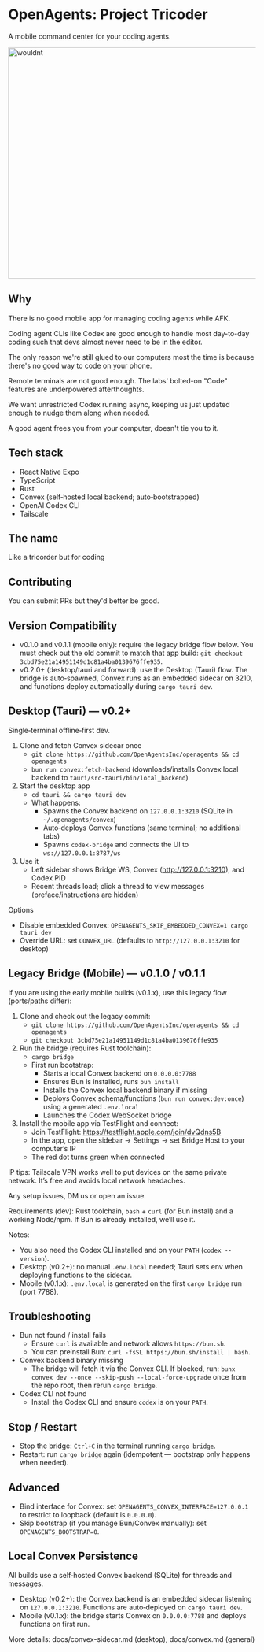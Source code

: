 # OpenAgents: Project Tricoder

A mobile command center for your coding agents.

<img width="1000" height="470" alt="wouldnt" src="https://github.com/user-attachments/assets/0569c202-e7d8-43a7-b6ad-829fe761d31b" />

## Why

There is no good mobile app for managing coding agents while AFK.

Coding agent CLIs like Codex are good enough to handle most day-to-day coding such that devs almost never need to be in the editor.

The only reason we're still glued to our computers most the time is because there's no good way to code on your phone.

Remote terminals are not good enough. The labs' bolted-on "Code" features are underpowered afterthoughts.

We want unrestricted Codex running async, keeping us just updated enough to nudge them along when needed.

A good agent frees you from your computer, doesn't tie you to it.

## Tech stack

- React Native Expo
- TypeScript
- Rust
- Convex (self‑hosted local backend; auto‑bootstrapped)
- OpenAI Codex CLI
- Tailscale

## The name

Like a tricorder but for coding

## Contributing

You can submit PRs but they'd better be good.

## Version Compatibility

- v0.1.0 and v0.1.1 (mobile only): require the legacy bridge flow below. You must check out the old commit to match that app build: `git checkout 3cbd75e21a14951149d1c81a4ba0139676ffe935`.
- v0.2.0+ (desktop/tauri and forward): use the Desktop (Tauri) flow. The bridge is auto‑spawned, Convex runs as an embedded sidecar on 3210, and functions deploy automatically during `cargo tauri dev`.

## Desktop (Tauri) — v0.2+

Single‑terminal offline‑first dev.

1) Clone and fetch Convex sidecar once
   - `git clone https://github.com/OpenAgentsInc/openagents && cd openagents`
   - `bun run convex:fetch-backend` (downloads/installs Convex local backend to `tauri/src-tauri/bin/local_backend`)
2) Start the desktop app
   - `cd tauri && cargo tauri dev`
   - What happens:
     - Spawns the Convex backend on `127.0.0.1:3210` (SQLite in `~/.openagents/convex`)
     - Auto‑deploys Convex functions (same terminal; no additional tabs)
     - Spawns `codex-bridge` and connects the UI to `ws://127.0.0.1:8787/ws`
3) Use it
   - Left sidebar shows Bridge WS, Convex (http://127.0.0.1:3210), and Codex PID
   - Recent threads load; click a thread to view messages (preface/instructions are hidden)

Options
- Disable embedded Convex: `OPENAGENTS_SKIP_EMBEDDED_CONVEX=1 cargo tauri dev`
- Override URL: set `CONVEX_URL` (defaults to `http://127.0.0.1:3210` for desktop)

## Legacy Bridge (Mobile) — v0.1.0 / v0.1.1

If you are using the early mobile builds (v0.1.x), use this legacy flow (ports/paths differ):

1) Clone and check out the legacy commit:
   - `git clone https://github.com/OpenAgentsInc/openagents && cd openagents`
   - `git checkout 3cbd75e21a14951149d1c81a4ba0139676ffe935`
2) Run the bridge (requires Rust toolchain):
   - `cargo bridge`
   - First run bootstrap:
     - Starts a local Convex backend on `0.0.0.0:7788`
     - Ensures Bun is installed, runs `bun install`
     - Installs the Convex local backend binary if missing
     - Deploys Convex schema/functions (`bun run convex:dev:once`) using a generated `.env.local`
     - Launches the Codex WebSocket bridge
3) Install the mobile app via TestFlight and connect:
   - Join TestFlight: https://testflight.apple.com/join/dvQdns5B
   - In the app, open the sidebar → Settings → set Bridge Host to your computer’s IP
   - The red dot turns green when connected

IP tips: Tailscale VPN works well to put devices on the same private network. It’s free and avoids local network headaches.

Any setup issues, DM us or open an issue.

Requirements (dev): Rust toolchain, `bash` + `curl` (for Bun install) and a working Node/npm. If Bun is already installed, we’ll use it.

Notes:
- You also need the Codex CLI installed and on your `PATH` (`codex --version`).
- Desktop (v0.2+): no manual `.env.local` needed; Tauri sets env when deploying functions to the sidecar.
- Mobile (v0.1.x): `.env.local` is generated on the first `cargo bridge` run (port 7788).

## Troubleshooting

- Bun not found / install fails
  - Ensure `curl` is available and network allows `https://bun.sh`.
  - You can preinstall Bun: `curl -fsSL https://bun.sh/install | bash`.
- Convex backend binary missing
  - The bridge will fetch it via the Convex CLI. If blocked, run: `bunx convex dev --once --skip-push --local-force-upgrade` once from the repo root, then rerun `cargo bridge`.
- Codex CLI not found
  - Install the Codex CLI and ensure `codex` is on your `PATH`.

## Stop / Restart

- Stop the bridge: `Ctrl+C` in the terminal running `cargo bridge`.
- Restart: run `cargo bridge` again (idempotent — bootstrap only happens when needed).

## Advanced

- Bind interface for Convex: set `OPENAGENTS_CONVEX_INTERFACE=127.0.0.1` to restrict to loopback (default is `0.0.0.0`).
- Skip bootstrap (if you manage Bun/Convex manually): set `OPENAGENTS_BOOTSTRAP=0`.

## Local Convex Persistence

All builds use a self‑hosted Convex backend (SQLite) for threads and messages.

- Desktop (v0.2+): the Convex backend is an embedded sidecar listening on `127.0.0.1:3210`. Functions are auto‑deployed on `cargo tauri dev`.
- Mobile (v0.1.x): the bridge starts Convex on `0.0.0.0:7788` and deploys functions on first run.

More details: docs/convex-sidecar.md (desktop), docs/convex.md (general)
